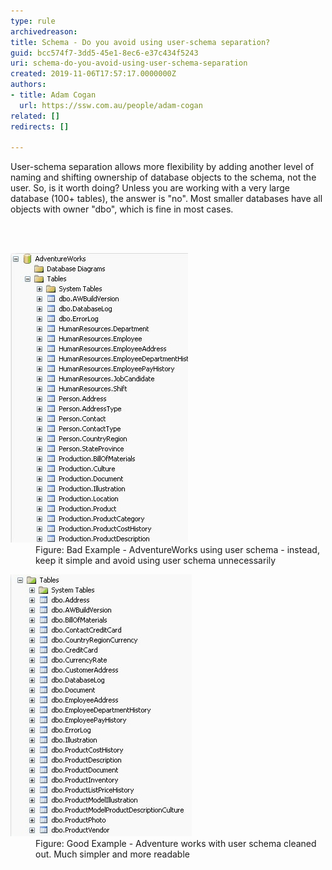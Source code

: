```yaml
---
type: rule
archivedreason: 
title: Schema - Do you avoid using user-schema separation?
guid: bcc574f7-3dd5-45e1-8ec6-e37c434f5243
uri: schema-do-you-avoid-using-user-schema-separation
created: 2019-11-06T17:57:17.0000000Z
authors:
- title: Adam Cogan
  url: https://ssw.com.au/people/adam-cogan
related: []
redirects: []

---
```



<p>​​User-schema separation allows more flexibility​ by adding another level of naming and shifting ownership of database objects to the schema, not the user. So, is it worth doing? Unless you are working with a very large database (100+ tables), the answer is "no". Most smaller databases have all objects with owner "dbo", which is fine in most cases.​<br></p>
<br><excerpt class='endintro'></excerpt><br>
<dl class="badImage"><dt>
      <img src="SQLDatabases_UserSchema_Bad.jpg" alt="SQLDatabases_UserSchema_Bad.jpg" />
   </dt><dd>​Figure: Bad Example - AdventureWorks using user schema - instead, keep it simple and avoid using user schema unnecessarily</dd></dl><dl class="goodImage"><dt>
         <img src="SQLDatabases_UserSchema_Good.jpg" alt="SQLDatabases_UserSchema_Good.jpg" />​<br></dt><dd>Figure: Good Example -​ Adventure works with user schema cleaned out. Much simpler and more readable​​<br></dd></dl>


